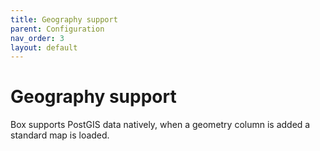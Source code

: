 ```yaml
---
title: Geography support
parent: Configuration
nav_order: 3
layout: default
---
```


# Geography support

Box supports PostGIS data natively, when a geometry column is added a standard map is loaded.

